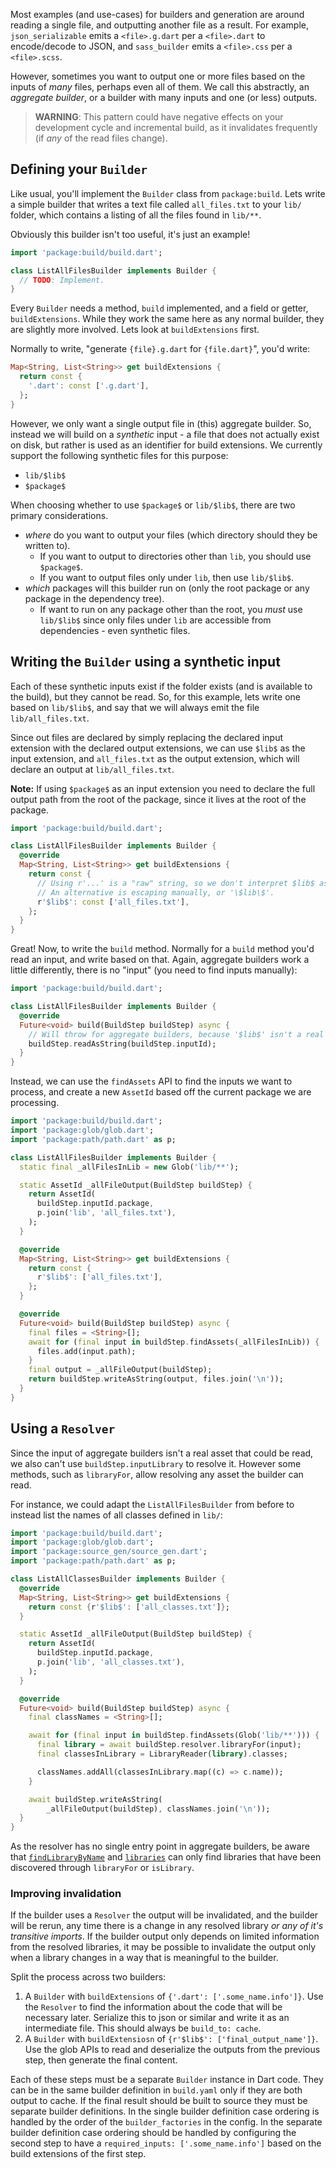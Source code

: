 Most examples (and use-cases) for builders and generation are around reading a
single file, and outputting another file as a result. For example,
`json_serializable` emits a `<file>.g.dart` per a `<file>.dart` to encode/decode
to JSON, and `sass_builder` emits a `<file>.css` per a `<file>.scss`.

However, sometimes you want to output one or more files based on the inputs of
_many_ files, perhaps even all of them. We call this abstractly, an _aggregate
builder_, or a builder with many inputs and one (or less) outputs.

> **WARNING**: This pattern could have negative effects on your development
> cycle and incremental build, as it invalidates frequently (if _any_ of the
> read files change).

## Defining your `Builder`

Like usual, you'll implement the `Builder` class from `package:build`. Lets
write a simple builder that writes a text file called `all_files.txt` to your
`lib/` folder, which contains a listing of all the files found in `lib/**`.

Obviously this builder isn't too useful, it's just an example!

```dart
import 'package:build/build.dart';

class ListAllFilesBuilder implements Builder {
  // TODO: Implement.
}
```

Every `Builder` needs a method, `build` implemented, and a field or getter,
`buildExtensions`. While they work the same here as any normal builder, they are
slightly more involved. Lets look at `buildExtensions` first.

Normally to write, "generate `{file}.g.dart` for `{file.dart}`", you'd write:

```dart
Map<String, List<String>> get buildExtensions {
  return const {
    '.dart': const ['.g.dart'],
  };
}
```

However, we only want a single output file in (this) aggregate builder. So,
instead we will build on a _synthetic_ input - a file that does not actually
exist on disk, but rather is used as an identifier for build extensions. We
currently support the following synthetic files for this purpose:

*   `lib/$lib$`
*   `$package$`

When choosing whether to use `$package$` or `lib/$lib$`, there are two primary
considerations.

-   _where_ do you want to output your files (which directory should they be
    written to).
    -   If you want to output to directories other than `lib`, you should use
        `$package$`.
    -   If you want to output files only under `lib`, then use `lib/$lib$`.
-   _which_ packages will this builder run on (only the root package or any
    package in the dependency tree).
    -   If want to run on any package other than the root, you _must_ use
        `lib/$lib$` since only files under `lib` are accessible from
        dependencies - even synthetic files.

## Writing the `Builder` using a synthetic input

Each of these synthetic inputs exist if the folder exists (and is available to
the build), but they cannot be read. So, for this example, lets write one based
on `lib/$lib$`, and say that we will always emit the file `lib/all_files.txt`.

Since out files are declared by simply replacing the declared input extension
with the declared output extensions, we can use `$lib$` as the input extension,
and `all_files.txt` as the output extension, which will declare an output at
`lib/all_files.txt`.

**Note:** If using `$package$` as an input extension you need to declare the
full output path from the root of the package, since it lives at the root of the
package.

```dart
import 'package:build/build.dart';

class ListAllFilesBuilder implements Builder {
  @override
  Map<String, List<String>> get buildExtensions {
    return const {
      // Using r'...' is a "raw" string, so we don't interpret $lib$ as a field.
      // An alternative is escaping manually, or '\$lib\$'.
      r'$lib$': const ['all_files.txt'],
    };
  }
}
```

Great! Now, to write the `build` method. Normally for a `build` method you'd
read an input, and write based on that. Again, aggregate builders work a little
differently, there is no "input" (you need to find inputs manually):

```dart
import 'package:build/build.dart';

class ListAllFilesBuilder implements Builder {
  @override
  Future<void> build(BuildStep buildStep) async {
    // Will throw for aggregate builders, because '$lib$' isn't a real input!
    buildStep.readAsString(buildStep.inputId);
  }
}
```

Instead, we can use the `findAssets` API to find the inputs we want to process,
and create a new `AssetId` based off the current package we are processing.

```dart
import 'package:build/build.dart';
import 'package:glob/glob.dart';
import 'package:path/path.dart' as p;

class ListAllFilesBuilder implements Builder {
  static final _allFilesInLib = new Glob('lib/**');

  static AssetId _allFileOutput(BuildStep buildStep) {
    return AssetId(
      buildStep.inputId.package,
      p.join('lib', 'all_files.txt'),
    );
  }

  @override
  Map<String, List<String>> get buildExtensions {
    return const {
      r'$lib$': ['all_files.txt'],
    };
  }

  @override
  Future<void> build(BuildStep buildStep) async {
    final files = <String>[];
    await for (final input in buildStep.findAssets(_allFilesInLib)) {
      files.add(input.path);
    }
    final output = _allFileOutput(buildStep);
    return buildStep.writeAsString(output, files.join('\n'));
  }
}
```

## Using a `Resolver`

Since the input of aggregate builders isn't a real asset that could be read, we
also can't use `buildStep.inputLibrary` to resolve it. However some methods,
such as `libraryFor`, allow resolving any asset the builder can read.

For instance, we could adapt the `ListAllFilesBuilder` from before to instead
list the names of all classes defined in `lib/`:

```dart
import 'package:build/build.dart';
import 'package:glob/glob.dart';
import 'package:source_gen/source_gen.dart';
import 'package:path/path.dart' as p;

class ListAllClassesBuilder implements Builder {
  @override
  Map<String, List<String>> get buildExtensions {
    return const {r'$lib$': ['all_classes.txt']};
  }

  static AssetId _allFileOutput(BuildStep buildStep) {
    return AssetId(
      buildStep.inputId.package,
      p.join('lib', 'all_classes.txt'),
    );
  }

  @override
  Future<void> build(BuildStep buildStep) async {
    final classNames = <String>[];

    await for (final input in buildStep.findAssets(Glob('lib/**'))) {
      final library = await buildStep.resolver.libraryFor(input);
      final classesInLibrary = LibraryReader(library).classes;

      classNames.addAll(classesInLibrary.map((c) => c.name));
    }

    await buildStep.writeAsString(
        _allFileOutput(buildStep), classNames.join('\n'));
  }
}
```

As the resolver has no single entry point in aggregate builders, be aware that
[`findLibraryByName`][findLibraryByName] and [`libraries`][libraries] can only
find libraries that have been discovered through `libraryFor` or `isLibrary`.

### Improving invalidation

If the builder uses a `Resolver` the output will be invalidated, and the builder
will be rerun, any time there is a change in any resolved library _or any of
it's transitive imports_. If the builder output only depends on limited
information from the resolved libraries, it may be possible to invalidate the
output only when a library changes in a way that is meaningful to the builder.

Split the process across two builders:

1.  A `Builder` with `buildExtensions` of `{'.dart': ['.some_name.info']}`. Use
    the `Resolver` to find the information about the code that will be necessary
    later. Serialize this to json or similar and write it as an intermediate
    file. This should always be `build_to: cache`.
2.  A `Builder` with `buildExtensiosn` of `{r'$lib$': ['final_output_name']}`.
    Use the glob APIs to read and deserialize the outputs from the previous
    step, then generate the final content.

Each of these steps must be a separate `Builder` instance in Dart code. They can
be in the same builder definition in `build.yaml` only if they are both output
to cache. If the final result should be built to source they must be separate
builder definitions. In the single builder definition case ordering is handled
by the order of the `builder_factories` in the config. In the separate builder
definition case ordering should be handled by configuring the second step to
have a `required_inputs: ['.some_name.info']` based on the build extensions of
the first step.

[findLibraryByName]: https://pub.dev/documentation/build/latest/build/Resolver/findLibraryByName.html
[libraries]: https://pub.dev/documentation/build/latest/build/Resolver/libraries.html
